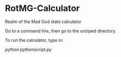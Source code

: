 RotMG-Calculator
================

Realm of the Mad God stats calculator

Go to a command line, then go to the unziped directory.

To run the calculator, type in:


python pythonscript.py
